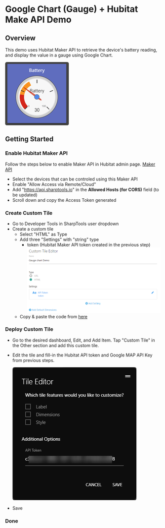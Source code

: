 # Google Chart (Gauge) + Hubitat Make API Demo

## Overview
This demo uses Hubitat Maker API to retrieve the device's battery reading, and display the value in a gauge using Google Chart.

![Quick View](/Google%20Gauge%20Chart%20Demo/assets/gauge_tile.png)

## Getting Started

### Enable Hubitat Maker API 
Follow the steps below to enable Maker API in Hubitat admin page.
[Maker API](https://docs.hubitat.com/index.php?title=Maker_API)
* Select the devices that can be controled using this Maker API
* Enable "Allow Access via Remote/Cloud"
* Add "https://api.sharptools.io" in the **Allowed Hosts (for CORS)** field (to be updated)
* Scroll down and copy the Access Token generated

### Create Custom Tile
* Go to Developer Tools in SharpTools user dropdown
* Create a custom tile
    * Select "HTML" as Type
    * Add three "Settings" with "string" type        
        * token (Hubitat Maker API token created in the previous step)        
    ![settings](/Google%20Gauge%20Chart%20Demo/assets/tile_settings.png)    
    * Copy & paste the code from [here](/Google%20Gauge%20Chart%20Demo/source.html)

### Deploy Custom Tile
* Go to the desired dashboard, Edit, and Add Item. Tap "Custom Tile" in the Other section and add this custom tile.

* Edit the tile and fill-in the Hubitat API token and Google MAP API Key from previous steps. 

  ![Edit custom tile](/Google%20Gauge%20Chart%20Demo/assets/tile_editor.png)

* Save

### Done